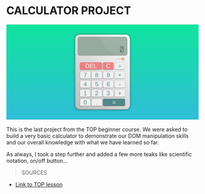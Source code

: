 # CALCULATOR PROJECT

![Calculator](img/Calculator.png)

This is the last project from the TOP beginner course.
We were asked to build a very basic calculator to demonstrate
our DOM manipulation skills and our overall knowledge with what
we have learned so far.

As always, I took a step further and added a few more teaks like scientific notation, on/off button...

> SOURCES
- [Link to TOP lesson](https://www.theodinproject.com/lessons/foundations-calculator)